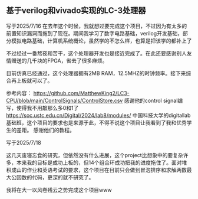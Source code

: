 ## 基于verilog和vivado实现的LC-3处理器
写于2025/7/16
在去年这个时候，我就想过要完成这个项目，不过因为有太多的前置知识漏洞而拖到了现在。期间我学习了数字电路基础，verilog开发基础，部分模拟电路基础，计算机系统概论，虽然学的不怎么样，也算是把该学的都补上了

不过经过一番熬夜和苦干，这个处理器开发也是接近完成了。在此还要感谢别人友情赠送的几千块的FPGA，省去了很多麻烦。

目前仿真已经通过，这个处理器拥有2MB RAM，12.5MHZ的时钟频率。接下来综合再上板就可以了。

参考内容：
https://github.com/MatthewKing2/LC3-CPU/blob/main/ControlSignals/ControlStore.csv
感谢他的control signal编写，使得我不用敲那么多0和1了
https://soc.ustc.edu.cn/Digital/2024/lab8/modules/
中国科技大学的digitallab基础班，这个项目的要求也是来源于此，不得不说这个项目让我看到了我和优秀学生的差距。
感谢他们的教程。

写于2025/7/18

这几天废寝忘食的研究，但依然没有什么进展，这个project比想象中的要复杂许多，本来我的目标是成功上板的，但14个组合环成功把我的进度拖住了。面对堆积成山的作业和英语考试的要求，这个项目在目前只会做到冒泡排序和求解两数最大公因数的代码，更深的就不研究了。

我将在大一以风卷残云之势完成这个项目www